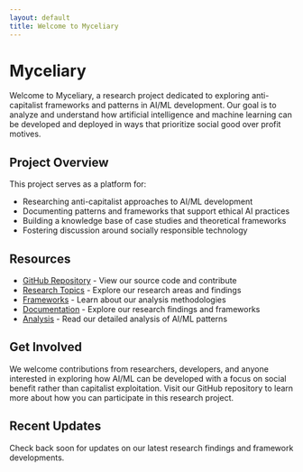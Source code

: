 ```yaml
---
layout: default
title: Welcome to Myceliary
---
```


# Myceliary

Welcome to Myceliary, a research project dedicated to exploring anti-capitalist frameworks and patterns in AI/ML development. Our goal is to analyze and understand how artificial intelligence and machine learning can be developed and deployed in ways that prioritize social good over profit motives.

## Project Overview

This project serves as a platform for:
- Researching anti-capitalist approaches to AI/ML development
- Documenting patterns and frameworks that support ethical AI practices
- Building a knowledge base of case studies and theoretical frameworks
- Fostering discussion around socially responsible technology

## Resources

- [GitHub Repository](https://github.com/jwynia/myceliary) - View our source code and contribute
- [Research Topics](research/) - Explore our research areas and findings
- [Frameworks](frameworks/) - Learn about our analysis methodologies
- [Documentation](docs/) - Explore our research findings and frameworks
- [Analysis](analysis/) - Read our detailed analysis of AI/ML patterns

## Get Involved

We welcome contributions from researchers, developers, and anyone interested in exploring how AI/ML can be developed with a focus on social benefit rather than capitalist exploitation. Visit our GitHub repository to learn more about how you can participate in this research project.

## Recent Updates

Check back soon for updates on our latest research findings and framework developments.
